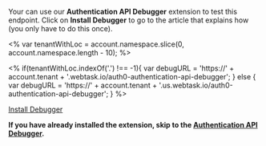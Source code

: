 Your can use our **Authentication API Debugger** extension to test this endpoint. Click on **Install Debugger** to go to the article that explains how (you only have to do this once).

<%
  var tenantWithLoc = account.namespace.slice(0, account.namespace.length - 10);
%>

<%
  if(tenantWithLoc.indexOf('.') !== -1){
    var debugURL = 'https://' + account.tenant + '.webtask.io/auth0-authentication-api-debugger';
  } else {
    var debugURL = 'https://' + account.tenant + '.us.webtask.io/auth0-authentication-api-debugger';
  }
%>

<div class="test-endpoint-box">
  <a href="/extensions/authentication-api-debugger" class="btn btn-primary" target="_blank">Install Debugger</a>
</div>

**If you have already installed the extension, skip to the <a href="${debugURL}" target="_blank">Authentication API Debugger</a>.**
